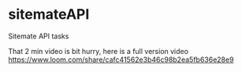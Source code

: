 # sitemateAPI
Sitemate API tasks

That 2 min video is bit hurry, here is a full version video
https://www.loom.com/share/cafc41562e3b46c98b2ea5fb636e28e9
